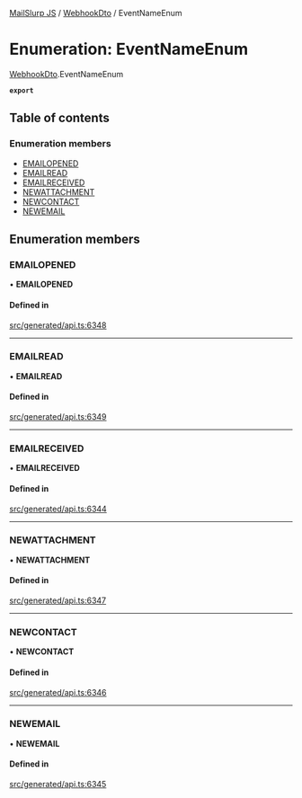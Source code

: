 [MailSlurp JS](../README.md) / [WebhookDto](../modules/WebhookDto.md) / EventNameEnum

# Enumeration: EventNameEnum

[WebhookDto](../modules/WebhookDto.md).EventNameEnum

**`export`**

## Table of contents

### Enumeration members

- [EMAILOPENED](WebhookDto.EventNameEnum.md#emailopened)
- [EMAILREAD](WebhookDto.EventNameEnum.md#emailread)
- [EMAILRECEIVED](WebhookDto.EventNameEnum.md#emailreceived)
- [NEWATTACHMENT](WebhookDto.EventNameEnum.md#newattachment)
- [NEWCONTACT](WebhookDto.EventNameEnum.md#newcontact)
- [NEWEMAIL](WebhookDto.EventNameEnum.md#newemail)

## Enumeration members

### EMAILOPENED

• **EMAILOPENED**

#### Defined in

[src/generated/api.ts:6348](https://github.com/mailslurp/mailslurp-client/blob/5a5ba59/src/generated/api.ts#L6348)

___

### EMAILREAD

• **EMAILREAD**

#### Defined in

[src/generated/api.ts:6349](https://github.com/mailslurp/mailslurp-client/blob/5a5ba59/src/generated/api.ts#L6349)

___

### EMAILRECEIVED

• **EMAILRECEIVED**

#### Defined in

[src/generated/api.ts:6344](https://github.com/mailslurp/mailslurp-client/blob/5a5ba59/src/generated/api.ts#L6344)

___

### NEWATTACHMENT

• **NEWATTACHMENT**

#### Defined in

[src/generated/api.ts:6347](https://github.com/mailslurp/mailslurp-client/blob/5a5ba59/src/generated/api.ts#L6347)

___

### NEWCONTACT

• **NEWCONTACT**

#### Defined in

[src/generated/api.ts:6346](https://github.com/mailslurp/mailslurp-client/blob/5a5ba59/src/generated/api.ts#L6346)

___

### NEWEMAIL

• **NEWEMAIL**

#### Defined in

[src/generated/api.ts:6345](https://github.com/mailslurp/mailslurp-client/blob/5a5ba59/src/generated/api.ts#L6345)
